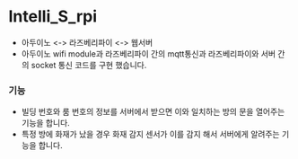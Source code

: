 # Intelli_S_rpi

- 아두이노 <-> 라즈베리파이 <-> 웹서버
- 아두이노 wifi module과 라즈베리파이 간의 mqtt통신과 라즈베리파이와 서버 간의 socket 통신 코드를 구현 했습니다.

### 기능

- 빌딩 번호와 룸 번호의 정보를 서버에서 받으면 이와 일치하는 방의 문을 열어주는 기능을 합니다. 
- 특정 방에 화재가 났을 경우 화재 감지 센서가 이를 감지 해서 서버에게 알려주는 기능을 합니다. 
